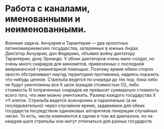 # Работа с каналами, именованными и неименованными.

Военная задача. Анчуария и Тарантерия — два крохотных латиноамериканских государства, затерянных в южных Андах. Диктатор Анчуарии, дон Федерико, объявил войну диктатору Тарантерии, дону Эрнандо. У обоих диктаторов очень мало солдат, но
очень много снарядов для минометов, привезенных с последней
американской гуманитарной помощью. Поэтому армии обеих сторон просто обстреливают наугад территорию противника, надеясь
поразить что-нибудь ценное. Стрельба ведется по очереди до тех
пор, пока либо не будут уничтожены все К цели (каждая стоимостью Ci), либо стоимость N потраченных снарядов не превысит суммарную стоимость всего того, что ими можно уничтожить.
Размер каждого государства X ×Y клеток. Стрельба ведется асинхронно и параллельно (а не последовательно) через случайное время, задаваемое для обеих государств посредством одинаковых алгоритмов генерации случайных чисел. То есть, числа изменяются в
одном и том же диапазоне, но на каждом шаге стрельбы они могут
отличаться для разных государств.
